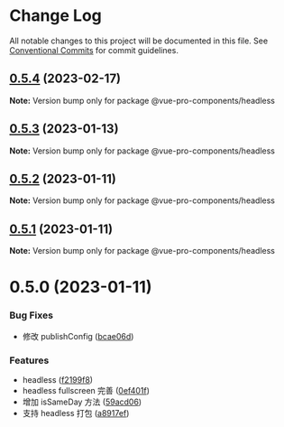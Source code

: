 # Change Log

All notable changes to this project will be documented in this file.
See [Conventional Commits](https://conventionalcommits.org) for commit guidelines.

## [0.5.4](https://github.com/cumt-robin/vue-pro-components/compare/@vue-pro-components/headless@0.5.3...@vue-pro-components/headless@0.5.4) (2023-02-17)

**Note:** Version bump only for package @vue-pro-components/headless

## [0.5.3](https://github.com/cumt-robin/vue-pro-components/compare/@vue-pro-components/headless@0.5.2...@vue-pro-components/headless@0.5.3) (2023-01-13)

**Note:** Version bump only for package @vue-pro-components/headless

## [0.5.2](https://github.com/cumt-robin/vue-pro-components/compare/@vue-pro-components/headless@0.5.1...@vue-pro-components/headless@0.5.2) (2023-01-11)

**Note:** Version bump only for package @vue-pro-components/headless

## [0.5.1](https://github.com/cumt-robin/vue-pro-components/compare/@vue-pro-components/headless@0.5.0...@vue-pro-components/headless@0.5.1) (2023-01-11)

**Note:** Version bump only for package @vue-pro-components/headless

# 0.5.0 (2023-01-11)

### Bug Fixes

-   修改 publishConfig ([bcae06d](https://github.com/cumt-robin/vue-pro-components/commit/bcae06d05fc8c8f80426f232f4d70e99baef76fc))

### Features

-   headless ([f2199f8](https://github.com/cumt-robin/vue-pro-components/commit/f2199f84e4f7acb3585ad4a95d87c2949f193cc1))
-   headless fullscreen 完善 ([0ef401f](https://github.com/cumt-robin/vue-pro-components/commit/0ef401f19dc866c177cf25c0c6d882f833ef9672))
-   增加 isSameDay 方法 ([59acd06](https://github.com/cumt-robin/vue-pro-components/commit/59acd0611f92b533e430a5ee2e22d7ff7afd7e74))
-   支持 headless 打包 ([a8917ef](https://github.com/cumt-robin/vue-pro-components/commit/a8917ef49b5877382ef5a369ead64b10c3b32d84))

